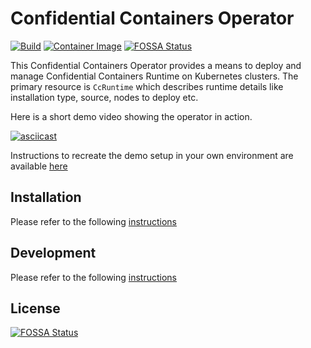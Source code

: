# Confidential Containers Operator

[![Build](https://github.com/confidential-containers/operator/actions/workflows/makefile.yml/badge.svg)](https://github.com/confidential-containers/operator/actions/workflows/makefile.yml)
[![Container Image](https://github.com/confidential-containers/operator/actions/workflows/docker-publish.yml/badge.svg)](https://github.com/confidential-containers/operator/actions/workflows/docker-publish.yml)
[![FOSSA Status](https://app.fossa.com/api/projects/git%2Bgithub.com%2Fconfidential-containers%2Foperator.svg?type=shield)](https://app.fossa.com/projects/git%2Bgithub.com%2Fconfidential-containers%2Foperator?ref=badge_shield)

This Confidential Containers Operator provides a means to deploy and manage Confidential Containers Runtime on Kubernetes clusters. 
The primary resource is `CcRuntime` which describes runtime details like installation type, source, nodes to deploy etc.

Here is a short demo video showing the operator in action.

[![asciicast](https://asciinema.org/a/450899.svg)](https://asciinema.org/a/450899)

Instructions to recreate the demo setup in your own environment are available [here](https://github.com/confidential-containers/operator/blob/ccv0-demo/docs/INSTALL.md) 

## Installation

Please refer to the following [instructions](docs/INSTALL.md)

## Development

Please refer to the following [instructions](docs/DEVELOPMENT.md)


## License
[![FOSSA Status](https://app.fossa.com/api/projects/git%2Bgithub.com%2Fconfidential-containers%2Foperator.svg?type=large)](https://app.fossa.com/projects/git%2Bgithub.com%2Fconfidential-containers%2Foperator?ref=badge_large)

